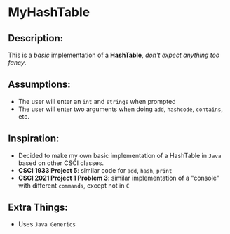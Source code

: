 # MyHashTable

## Description:
This is a *basic* implementation of a **HashTable**, *don't expect anything too fancy*.

## Assumptions:
 - The user will enter an `int` and `strings` when prompted
 - The user will enter two arguments when doing `add`, `hashcode`, `contains`, etc.
 
## Inspiration:
 - Decided to make my own basic implementation of a HashTable in `Java` based on other CSCI classes.
 - **CSCI 1933 Project 5**: similar code for `add`, `hash`, `print`
 - **CSCI 2021 Project 1 Problem 3**: similar implementation of a "console" with different `commands`, except not in `C`

## Extra Things:
 - Uses `Java Generics`
